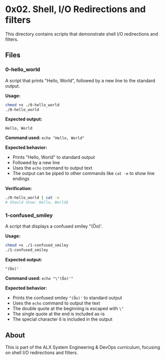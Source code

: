 # 0x02. Shell, I/O Redirections and filters

This directory contains scripts that demonstrate shell I/O redirections and filters.

## Files

### 0-hello_world
A script that prints "Hello, World", followed by a new line to the standard output.

**Usage:**
```bash
chmod +x ./0-hello_world
./0-hello_world
```

**Expected output:**
```
Hello, World
```

**Command used:** `echo "Hello, World"`

**Expected behavior:**
- Prints "Hello, World" to standard output
- Followed by a new line
- Uses the `echo` command to output text
- The output can be piped to other commands like `cat -e` to show line endings

**Verification:**
```bash
./0-hello_world | cat -e
# Should show: Hello, World$
```

### 1-confused_smiley
A script that displays a confused smiley "(Ôo)'.

**Usage:**
```bash
chmod +x ./1-confused_smiley
./1-confused_smiley
```

**Expected output:**
```
"(Ôo)'
```

**Command used:** `echo "\"(Ôo)'"`

**Expected behavior:**
- Prints the confused smiley `"(Ôo)'` to standard output
- Uses the `echo` command to output the text
- The double quote at the beginning is escaped with `\"`
- The single quote at the end is included as-is
- The special character `Ô` is included in the output

## About

This is part of the ALX System Engineering & DevOps curriculum, focusing on shell I/O redirections and filters.
